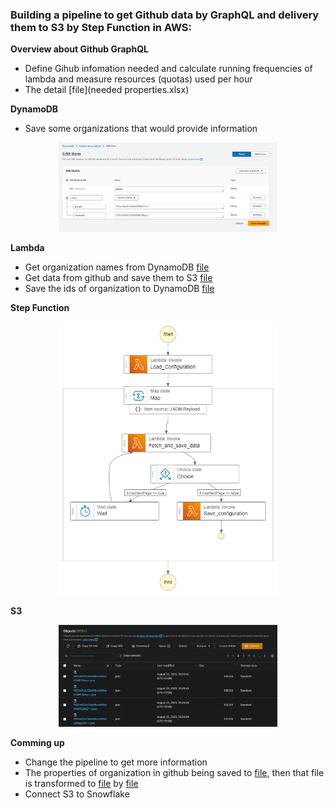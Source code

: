 ### **Building a pipeline to get Github data by GraphQL and delivery them to S3 by Step Function in AWS**:

**Overview about Github GraphQL**
- Define Gihub infomation needed and calculate running frequencies of lambda and measure resources (quotas) used per hour
- The detail [file](needed properties.xlsx)


**DynamoDB**
- Save some organizations that would provide information 

<p align="center">
  <img src="images/dynamodb.png" width="350"/>
</p>


**Lambda**
- Get organization names from DynamoDB [file](fetch_github_configuration.py)
- Get data from github and save them to S3 [file](save_configuration.py)
- Save the ids of organization to DynamoDB [file](save_configuration.py)


**Step Function**

<p align="center">
  <img src="images/stepfunctions_graph.png" width="350"/>
</p>


**S3**

<p align="center">
  <img src="images/s3.png" width="350"/>
</p>


**Comming up**
- Change the pipeline to get more information
- The properties of organization in github being saved to [file](data_extraction_config.json), then that file is transformed to [file](transformed_configurate.json) by [file](configure_batch.py)
- Connect S3 to Snowflake 

